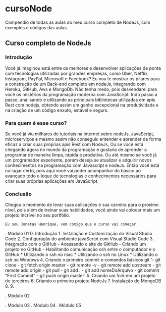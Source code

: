 # cursoNode
Compendio de todas as aulas do meu curso completo de NodeJs, com exemplos e códigos das aulas.

## Curso completo de NodeJs

### Introdução

  Você já imaginou está entre os melhores e desenvolver aplicações de ponta com       tecnologias utilizadas por grandes empresas, como Uber, Netflix, Instagram, PayPal, Microsoft e Facebook?
	Eu vou te mostrar os pilares para a construção de um Back-end completo em nodeJs, integrando com Heroku, GitHub, Aws e MongoDb.
	Não tenha medo, pois desvendarei para você os mistérios da programação moderna com JavaScript.
	Indo passo a passo, analisando e utilizando as principais bibliotecas utilizadas em apis Rest com nodejs, obtendo assim um ganho excepcional na produtividade e na criação de um código enxuto, estável e seguro.

### Para quem é esse curso?

  Se você já viu milhares de tutoriais na internet sobre nodeJs, JavaScript, microserviços e mesmo assim não conseguiu entender e aprender de forma eficaz a criar suas próprias apis Rest com NodeJs,
	Ou se você está chegando agora no mundo da programação e gostaria de aprender a programar de maneira limpa, rápida e produtiva.
	Ou até mesmo se você já um programador experiente, porém deseja se atualizar e adquirir novos conhecimentos na programação com Javascript e nodeJs.
	Então você está no lugar certo, pois aqui você vai poder acompanhar do básico ao avançado todo o leque de tecnologias e conhecimentos necessários para criar suas próprias aplicações em JavaScript.

### Conclusão

  Chegou o momento de levar suas aplicações e sua carreira para o próximo nível, pois além de treinar suas habilidades, você ainda vai colocar mais um projeto incrível no seu portfólio.

	Eu sou Jonatas Henrique, vem comigo que o curso vai começar.

  . Módulo 01
    0. Introdução
    1. Instalação e Customização do Visual Stúdio Code
    2. Configuração do ambiente javaScript com Visual Stúdio Code
    3. Integração com o GitHub
      - Acessando o site do GitHub
      - Criando um projeto no GitHub
      - Habilitando comunicação ssh entre o computador e o GitHub
        * Utilizando o ssh no mac
        * Utilizando o ssh no Linux
        * Utilizando o ssh no Windows
    4. Criando o primeiro commit e comandos básicos git
      '- git clone
      - git fetch origin master
      - git remote -v
      - git remote add upstream
      - git remote add origin
      - git pull
      - git add .
      - git add nomeDoArquivo
      - git commit "First Commit"
      - git push origin master'
    5. Criando um fork em um projeto de terceiros
    6. Criando o primeiro projeto NodeJs
    7. Instalação do MongoDB
    8. 
    9.

  . Módulo 02

  . Módulo 03
  . Módulo 04
  . Módulo 05
